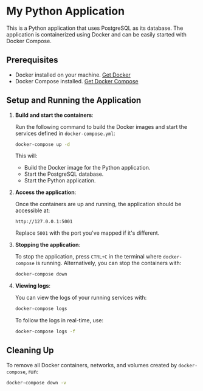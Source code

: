 # My Python Application

This is a Python application that uses PostgreSQL as its database. The application is containerized using Docker and can be easily started with Docker Compose.

## Prerequisites

- Docker installed on your machine. [Get Docker](https://docs.docker.com/get-docker/)
- Docker Compose installed. [Get Docker Compose](https://docs.docker.com/compose/install/)

## Setup and Running the Application


1. **Build and start the containers**:

    Run the following command to build the Docker images and start the services defined in `docker-compose.yml`:

    ```bash
    docker-compose up -d
    ```

    This will:
    - Build the Docker image for the Python application.
    - Start the PostgreSQL database.
    - Start the Python application.

2. **Access the application**:

    Once the containers are up and running, the application should be accessible at:

    ```
    http://127.0.0.1:5001
    ```

    Replace `5001` with the port you've mapped if it's different.

3. **Stopping the application**:

    To stop the application, press `CTRL+C` in the terminal where `docker-compose` is running. Alternatively, you can stop the containers with:

    ```bash
    docker-compose down
    ```

4. **Viewing logs**:

    You can view the logs of your running services with:

    ```bash
    docker-compose logs
    ```

    To follow the logs in real-time, use:

    ```bash
    docker-compose logs -f
    ```


## Cleaning Up

To remove all Docker containers, networks, and volumes created by `docker-compose`, run:

```bash
docker-compose down -v

